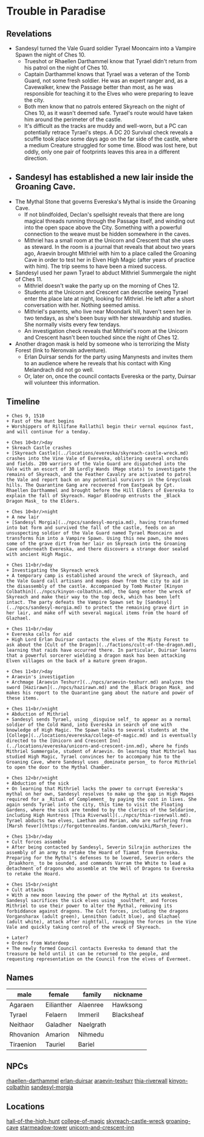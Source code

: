 # Trouble in Paradise
## Revelations
- Sandesyl turned the Vale Guard soldier Tyrael Mooncairn into a Vampire Spawn the night of Ches 10.
	- Trueshot or Rhaellen Darthammel know that Tyrael didn't return from his patrol on the night of Ches 10.
	- Captain Darthammel knows that Tyrael was a veteran of the Tomb Guard, not some fresh soldier. He was an expert ranger and, as a Cavewalker, knew the Passage better than most, as he was responsible for teaching it to the Elves who were preparing to leave the city.
	- Both men know that no patrols entered Skyreach on the night of Ches 10, as it wasn't deemed safe. Tyrael's route would have taken him around the perimeter of the castle.
	- It's difficult as the tracks are muddy and well-worn, but a PC can potentially retrace Tyrael's steps. A DC 20 Survival check reveals a scuffle took place some days ago on the far side of the castle, where a medium Creature struggled for some time. Blood was lost here, but oddly, only one pair of footprints leaves this area in a different direction.
- Sandesyl has established a new lair inside the Groaning Cave.
	- 
- The Mythal Stone that governs Evereska's Mythal is inside the Groaning Cave.
	- If not blindfolded, Declan's spellsight reveals that there are long magical threads running through the Passage itself, and winding out into the open space above the City. Something with a powerful connection to the weave must be hidden somewhere in the caves.
	- Mithriel has a small room at the Unicorn and Crescent that she uses as steward. In the room is a journal that reveals that about two years ago, Araevin brought Mithriel with him to a place called the Groaning Cave in order to test her in Elven High Magic (after years of practice with him). The trip seems to have been a mixed success.
- Sandesyl used her pawn Tyrael to abduct Mithriel Summergale the night of Ches 11.
	- Mithriel doesn't wake the party up on the morning of Ches 12.
	- Students at the Unicorn and Crescent can describe seeing Tyrael enter the place late at night, looking for Mithriel. He left after a short conversation with her. Nothing seemed amiss.
	- Mithriel's parents, who live near Moondark hill, haven't seen her in two tendays, as she's been busy with her stewardship and studies. She normally visits every few tendays.
	- An investigation check reveals that Mithriel's room at the Unicorn and Crescent hasn't been touched since the night of Ches 12.
- Another dragon mask is held by someone who is terrorizing the Misty Forest (link to Neronvain adventure).
	- Erlan Duirsar sends for the party using Manynests and invites them to an audience where he reveals that his contact with King Melandrach did not go well.
	- Or, later on, once the council contacts Evereska or the party, Duirsar will volunteer this information.

## Timeline
```timeline
+ Ches 9, 1510
+ Fast of the Hunt begins
+ Worshippers of Rillifane Rallathil begin their vernal equinox fast, and will continue for a tenday.

+ Ches 10<br/>day
+ Skreach Castle crashes
+ [Skyreach Castle](../locations/evereska/skyreach-castle-wreck.md) crashes into the Vine Vale of Evereska, oblitering several orchards and fields. 200 warriors of the Vale Guard are dispatched into the Vale with an escort of 30 Lordly Wands (Mage stats) to investigate the remains of Skyreach, and the Feather Cavalry are activated to patrol the Vale and report back on any potential survivors in the Greycloak hills. The Quarantine Gang are recovered from Eastpeak by Cpt. Rhaellen Darthammel and brought before the Hill Elders of Evereska to explain the fall of Skyreach. Hagar Bloodrop entrusts the _Black Dragon Mask_ to the Elders.

+ Ches 10<br/>night
+ A new lair
+ [Sandesyl Morgia](../npcs/sandesyl-morgia.md), having transformed into bat form and survived the fall of the castle, feeds on an unsuspecting soldier of the Vale Guard named Tyrael Mooncairn and transforms him into a Vampire Spawn. Using this new pawn, she moves some of the grave dirt from her lair on Skyreach into the Groaning Cave underneath Evereska, and there discovers a strange door sealed with ancient High Magic.

+ Ches 11<br/>day
+ Investigating the Skyreach wreck
+ A temporary camp is established around the wreck of Skyreach, and the Vale Guard call artisans and mages down from the city to aid in the disassembly of the castle. Accompanied by Tomb Master [Kinyon Colbathin](../npcs/kinyon-colbathin.md), the Gang enter the wreck of Skyreach and make their way to the top deck, which has been left intact. The party defeats the Vampire Spawn set by [Sandesyl](../npcs/sandesyl-morgia.md) to protect the remaining grave dirt in her lair, and make off with several magical items from the hoard of Glazhael.

+ Ches 11<br/>day
+ Evereska calls for aid
+ High Lord Erlan Duirsar contacts the elves of the Misty Forest to ask about the [Cult of the Dragon](../factions/cult-of-the-dragon.md), learning that raids have occurred there. In particular, Duirsar learns that a powerful sorcerer wielding a dragon mask has been attacking Elven villages on the back of a mature green dragon.

+ Ches 11<br/>day
+ Araevin's investigation
+ Archmage [Araevin Teshurr](../npcs/araevin-teshurr.md) analyzes the sword [Hazirawn](../npcs/hazirawn.md) and the _Black Dragon Mask_ and makes his report to the Quarantine gang about the nature and power of these items.

+ Ches 11<br/>night
+ Abduction of Mithriel
+ Sandesyl sends Tyrael, using _disguise self_ to appear as a normal soldier of the Cold Hand, into Evereska in search of one with knowledge of High Magic. The Spawn talks to several students at the [College](../locations/evereska/college-of-magic.md) and is eventually directed to the [Unicorn and Crescent Inn](../locations/evereska/unicorn-and-crescent-inn.md), where he finds Mithriel Summergale, student of Araevin. On learning that Mithriel has studied High Magic, Tyrael convinces her to accompany him to the Groaning Cave, where Sandesyl uses _dominate person_ to force Mithriel to open the door to the Mythal Chamber.

+ Ches 12<br/>night
+ Abduction of the sick
+ On learning that Mithriel lacks the power to corrupt Evereska's mythal on her own, Sandesyl resolves to make up the gap in High Mages required for a _Ritual of Complement_ by paying the cost in lives. She again sends Tyrael into the city, this time to visit the Floating Gardens, where the sick are tended to by the clerics of the Seldarine, including High Huntress [Thia Riverwall](../npcs/thia-riverwall.md). Tyrael abducts two elves, Laethan and Morian, who are suffering from [Marsh fever](https://forgottenrealms.fandom.com/wiki/Marsh_fever).

+ Ches 13<br/>day
+ Cult forces assemble
+ After being contacted by Sandesyl, Severin Silrajin authorizes the assembly of an army to retake the Hoard of Tiamat from Evereska. Preparing for the Mythal's defenses to be lowered, Severin orders the _Draakhorn_ to be sounded, and commands Varram the White to lead a detachment of dragons who assemble at the Well of Dragons to Evereska to retake the Hoard.

+ Ches 15<br/>night
+ Cult attacks
+ With a new moon leaving the power of the Mythal at its weakest, Sandesyl sacrifices the sick elves using _soultheft_ and forces Mithriel to use their power to alter the Mythal, removing its forbiddance against dragons. The Cult forces, including the dragons Vorgansharax (adult green), Lennithon (adult blue), and Glazhael (adult white), attack after nightfall, ravaging the forces in the Vine Vale and quickly taking control of the wreck of Skyreach.

+ Later?
+ Orders from Waterdeep
+ The newly formed Council contacts Evereska to demand that the treasure be held until it can be returned to the people, and requesting representation on the Council from the elves of Evermeet.

```

## Names

| male | female | family | nickname |
| --- | --- | --- | --- |
| Agaraen | Eilianther | Alaenree | Hawksong |
| Tyrael | Felaern | Immeril | Blacksheaf |
| Neithaor | Galadher | Naelgrath |  |
| Rhovanion | Amarion | Nihmedu |  |
| Tiraenion | Tauriel | Bariel |  |

## NPCs
[rhaellen-darthammel](../npcs/rhaellen-darthammel.md) 
[erlan-duirsar](../npcs/erlan-duirsar.md) 
[araevin-teshurr](../npcs/araevin-teshurr.md) 
[thia-riverwall](../npcs/thia-riverwall.md) 
[kinyon-colbathin](../npcs/kinyon-colbathin.md) 
[sandesyl-morgia](../npcs/sandesyl-morgia.md) 

## Locations
[hall-of-the-high-hunt](../locations/evereska/hall-of-the-high-hunt.md)
[college-of-magic](../locations/evereska/college-of-magic.md)
[skyreach-castle-wreck](../locations/evereska/skyreach-castle-wreck.md)
[groaning-cave](../locations/evereska/groaning-cave.md)
[starmeadow-tower](../locations/evereska/starmeadow-tower.md)
[unicorn-and-crescent-inn](../locations/evereska/unicorn-and-crescent-inn.md)